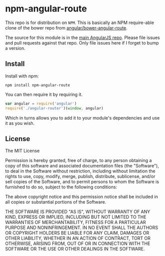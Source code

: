# npm-angular-route

This repo is for distribution on `NPM`. This is basically an NPM require-able clone of the bower repo from [angular/bower-angular-route](https://github.com/angular/bower-angular-route).

The source for this module is in the
[main AngularJS repo](https://github.com/angular/angular.js/tree/master/src/ngRoute).
Please file issues and pull requests against that repo. Only file issues here if I forget to bump a version.

## Install

Install with npm:

```shell
npm install npm-angular-route
```

You can then require it by requiring it.
```javascript
var angular = require('angular')
require('./angular-router')(window, angular)
```

Which in turns allows you to add it to your module's dependencies and use it as you wish.


## License

The MIT License

Permission is hereby granted, free of charge, to any person obtaining a copy
of this software and associated documentation files (the "Software"), to deal
in the Software without restriction, including without limitation the rights
to use, copy, modify, merge, publish, distribute, sublicense, and/or sell
copies of the Software, and to permit persons to whom the Software is
furnished to do so, subject to the following conditions:

The above copyright notice and this permission notice shall be included in
all copies or substantial portions of the Software.

THE SOFTWARE IS PROVIDED "AS IS", WITHOUT WARRANTY OF ANY KIND, EXPRESS OR
IMPLIED, INCLUDING BUT NOT LIMITED TO THE WARRANTIES OF MERCHANTABILITY,
FITNESS FOR A PARTICULAR PURPOSE AND NONINFRINGEMENT. IN NO EVENT SHALL THE
AUTHORS OR COPYRIGHT HOLDERS BE LIABLE FOR ANY CLAIM, DAMAGES OR OTHER
LIABILITY, WHETHER IN AN ACTION OF CONTRACT, TORT OR OTHERWISE, ARISING FROM,
OUT OF OR IN CONNECTION WITH THE SOFTWARE OR THE USE OR OTHER DEALINGS IN
THE SOFTWARE.
